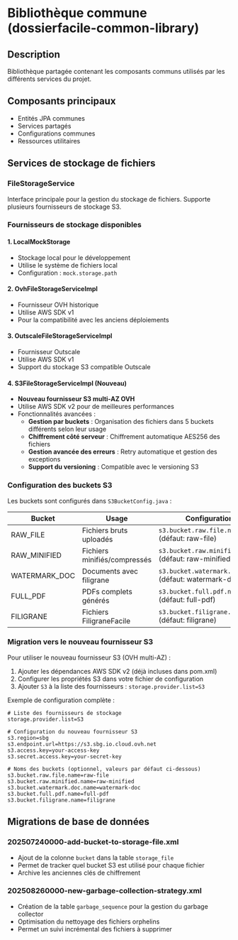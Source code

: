 # Bibliothèque commune (dossierfacile-common-library)

## Description
Bibliothèque partagée contenant les composants communs utilisés par les différents services du projet.

## Composants principaux
- Entités JPA communes
- Services partagés
- Configurations communes
- Ressources utilitaires

## Services de stockage de fichiers

### FileStorageService
Interface principale pour la gestion du stockage de fichiers. Supporte plusieurs fournisseurs de stockage S3.

### Fournisseurs de stockage disponibles

#### 1. LocalMockStorage
- Stockage local pour le développement
- Utilise le système de fichiers local
- Configuration : `mock.storage.path`

#### 2. OvhFileStorageServiceImpl
- Fournisseur OVH historique
- Utilise AWS SDK v1
- Pour la compatibilité avec les anciens déploiements

#### 3. OutscaleFileStorageServiceImpl
- Fournisseur Outscale
- Utilise AWS SDK v1
- Support du stockage S3 compatible Outscale

#### 4. S3FileStorageServiceImpl (Nouveau)
- **Nouveau fournisseur S3 multi-AZ OVH**
- Utilise AWS SDK v2 pour de meilleures performances
- Fonctionnalités avancées :
  - **Gestion par buckets** : Organisation des fichiers dans 5 buckets différents selon leur usage
  - **Chiffrement côté serveur** : Chiffrement automatique AES256 des fichiers
  - **Gestion avancée des erreurs** : Retry automatique et gestion des exceptions
  - **Support du versioning** : Compatible avec le versioning S3

### Configuration des buckets S3

Les buckets sont configurés dans `S3BucketConfig.java` :

| Bucket | Usage | Configuration |
|--------|-------|---------------|
| RAW_FILE | Fichiers bruts uploadés | `s3.bucket.raw.file.name` (défaut: raw-file) |
| RAW_MINIFIED | Fichiers minifiés/compressés | `s3.bucket.raw.minified.name` (défaut: raw-minified) |
| WATERMARK_DOC | Documents avec filigrane | `s3.bucket.watermark.doc.name` (défaut: watermark-doc) |
| FULL_PDF | PDFs complets générés | `s3.bucket.full.pdf.name` (défaut: full-pdf) |
| FILIGRANE | Fichiers FiligraneFacile | `s3.bucket.filigrane.name` (défaut: filigrane) |

### Migration vers le nouveau fournisseur S3

Pour utiliser le nouveau fournisseur S3 (OVH multi-AZ) :

1. Ajouter les dépendances AWS SDK v2 (déjà incluses dans pom.xml)
2. Configurer les propriétés S3 dans votre fichier de configuration
3. Ajouter `S3` à la liste des fournisseurs : `storage.provider.list=S3`

Exemple de configuration complète :

```properties
# Liste des fournisseurs de stockage
storage.provider.list=S3

# Configuration du nouveau fournisseur S3
s3.region=sbg
s3.endpoint.url=https://s3.sbg.io.cloud.ovh.net
s3.access.key=your-access-key
s3.secret.access.key=your-secret-key

# Noms des buckets (optionnel, valeurs par défaut ci-dessous)
s3.bucket.raw.file.name=raw-file
s3.bucket.raw.minified.name=raw-minified
s3.bucket.watermark.doc.name=watermark-doc
s3.bucket.full.pdf.name=full-pdf
s3.bucket.filigrane.name=filigrane
```

## Migrations de base de données

### 202507240000-add-bucket-to-storage-file.xml
- Ajout de la colonne `bucket` dans la table `storage_file`
- Permet de tracker quel bucket S3 est utilisé pour chaque fichier
- Archive les anciennes clés de chiffrement

### 202508260000-new-garbage-collection-strategy.xml
- Création de la table `garbage_sequence` pour la gestion du garbage collector
- Optimisation du nettoyage des fichiers orphelins
- Permet un suivi incrémental des fichiers à supprimer